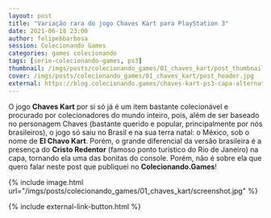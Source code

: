 ```yaml
---
layout: post
title: "Variação rara do jogo Chaves Kart para PlayStation 3"
date: 2021-06-18 23:00
author: felipebbarbosa
session: Colecionando Games
categories: games colecionando
tags: [serie-colecionando-games, ps3]
thumbnail: /imgs/posts/colecionando_games/01_chaves_kart/post_thumbnail.jpg
cover: /imgs/posts/colecionando_games/01_chaves_kart/post_header.jpg
external: https://blog.colecionando.games/chaves-kart-ps3-capa-alternativa/
---
```


O jogo **Chaves Kart** por si só já é um item bastante colecionável e procurado por colecionadores do mundo inteiro, pois, além de ser baseado no personagem Chaves (bastante querido e popular, principalmente por nós brasileiros), o jogo só saiu no Brasil e na sua terra natal: o México, sob o nome de **El Chavo Kart**. Porém, o grande diferencial da versão brasileira é a presença do **Cristo Redentor** (famoso ponto turístico do Rio de Janeiro) na capa, tornando ela uma das bonitas do console. Porém, não é sobre ela que quero falar neste post que publiquei no **Colecionando.Games**!

<!--more-->

{% include image.html
    url="/imgs/posts/colecionando_games/01_chaves_kart/screenshot.jpg" %}

{% include external-link-button.html %}